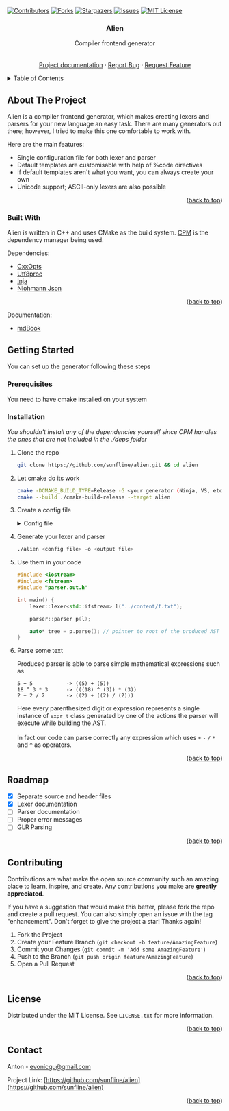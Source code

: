 <div id="top"></div>

[![Contributors][contributors-shield]][contributors-url]
[![Forks][forks-shield]][forks-url]
[![Stargazers][stars-shield]][stars-url]
[![Issues][issues-shield]][issues-url]
[![MIT License][license-shield]][license-url]

<h3 align="center">Alien</h3>

  <p align="center">
    Compiler frontend generator
    <br />
    <br />
    <br />
    <a href="https://sunfline.github.io/alien-docs">Project documentation</a>
    ·
    <a href="https://github.com/sunfline/alien/issues">Report Bug</a>
    ·
    <a href="https://github.com/sunfline/alien/issues">Request Feature</a>
  </p>

<!-- TABLE OF CONTENTS -->
<details>
  <summary>Table of Contents</summary>
  <ol>
    <li>
      <a href="#about-the-project">About The Project</a>
      <ul>
        <li><a href="#built-with">Built With</a></li>
      </ul>
    </li>
    <li>
      <a href="#getting-started">Getting Started</a>
      <ul>
        <li><a href="#prerequisites">Prerequisites</a></li>
        <li><a href="#installation">Usage</a></li>
      </ul>
    </li>
    <li><a href="#roadmap">Roadmap</a></li>
    <li><a href="#contributing">Contributing</a></li>
    <li><a href="#license">License</a></li>
    <li><a href="#contact">Contact</a></li>
  </ol>
</details>



<!-- ABOUT THE PROJECT -->
## About The Project

Alien is a compiler frontend generator, which makes creating lexers and parsers for your new language an easy task. There are many generators out there; however, I tried to make this one comfortable to work with.

Here are the main features:
* Single configuration file for both lexer and parser
* Default templates are customisable with help of %code directives
* If default templates aren't what you want, you can always create your own
* Unicode support; ASCII-only lexers are also possible

<p align="right">(<a href="#top">back to top</a>)</p>



### Built With

Alien is written in C++ and uses CMake as the build system. [CPM](https://github.com/cpm-cmake/CPM.cmake) is the dependency manager being used.

Dependencies:
* [CxxOpts](https://github.com/jarro2783/cxxopts)
* [Utf8proc](https://github.com/JuliaStrings/utf8proc)
* [Inja](https://github.com/pantor/inja)
* [Nlohmann Json](https://github.com/nlohmann/json)

<p align="right">(<a href="#top">back to top</a>)</p>

Documentation:
* [mdBook](https://github.com/rust-lang/mdBook)



<!-- GETTING STARTED -->
## Getting Started

You can set up the generator following these steps

### Prerequisites

You need to have cmake installed on your system

### Installation

_You shouldn't install any of the dependencies yourself since CPM handles the ones that are not included in the ./deps folder_

1. Clone the repo
   ```sh
   git clone https://github.com/sunfline/alien.git && cd alien
   ```
2. Let cmake do its work
   ```sh
   cmake -DCMAKE_BUILD_TYPE=Release -G <your generator (Ninja, VS, etc.)> -S . -B ./cmake-build-release
   cmake --build ./cmake-build-release --target alien
   ```
3. Create a config file
   <details>
        <summary>Config file</summary>

    ```text
    #generation.noutf8 = true       // ascii-only lexer is generated
    #generation.track_lines = false // for performance reasons
    #token.namespace = "lexer"      // to show parser where custom token classes are
    
    %code {
        struct digit_token : public token<token_type> {
            long long value;
        
            digit_token(long long value)
                : token(token_type::digit),
                  value(value) {}
        };
    }
        
    {
        digit = digit_token,
        plus,
        minus,
        mul,
        div,
        exp,
        paren_open,
        paren_close
    }
        
    %left plus minus
    %left mul div
    %right exp
        
    %%
        
    \+:             {}[plus];
    \-:             {}[minus];
    \*:             {}[mul];
    /:              {}[div];
    \^:             {}[exp];
    \(:             {}[paren_open];
    \):             {}[paren_close];
    [1-9][0-9]*:    {
                        return new digit_token(std::stoll(gettext()));
    };
    \s:             {};
        
    %%
        
    #generation.symbol_type = expr_t
        
    %code-top {
        enum class expr_type {
            DIGIT,
            BINARY
        };
        
        enum class op_type {
            PLUS,
            MINUS,
            MUL,
            DIV,
            EXP
        };
        
        struct expr_t {
            expr_type etype;
        
            expr_t(expr_type etype)
                : etype(etype) {}
        
            virtual ~expr_t() = default;
        };
        
        struct digit_expr : public expr_t {
            long long value;
        
            digit_expr(long long value)
                : expr_t(expr_type::DIGIT),
                  value(value) {}
        };
        
        struct binary_expr : public expr_t {
            expr_t *lhs, *rhs;
            op_type otype;
        
            binary_expr(expr_t* lhs, expr_t* rhs, op_type otype)
                : expr_t(expr_type::BINARY),
                  lhs(lhs),
                  rhs(rhs),
                  otype(otype) {}

            ~binary_expr() override {
                delete lhs;
                delete rhs;
            }
        };
    }
        
    {
        expr = expr_t
    }
        
    %%
        
    expr:
    %digit                          {$$ = new digit_expr($0->value);}
    | expr %plus expr               {$$ = new binary_expr($0, $2, op_type::PLUS);}
    | expr %minus expr              {$$ = new binary_expr($0, $2, op_type::MINUS);}
    | expr %mul expr                {$$ = new binary_expr($0, $2, op_type::MUL);}
    | expr %div expr                {$$ = new binary_expr($0, $2, op_type::DIV);}
    | expr %exp expr                {$$ = new binary_expr($0, $2, op_type::EXP);}
    | %paren_open expr %paren_close {$$ = $1;}
    ;

    %%
    ```
   </details>
4. Generate your lexer and parser
   ```sh
   ./alien <config file> -o <output file>
   ```
5. Use them in your code
   ```c++
   #include <iostream>
   #include <fstream>
   #include "parser.out.h"

   int main() {
       lexer::lexer<std::ifstream> l("../content/f.txt");

       parser::parser p(l);

       auto* tree = p.parse(); // pointer to root of the produced AST
   }
   ```
6. Parse some text

   Produced parser is able to parse simple mathematical expressions such as
   ```text
   5 + 5           -> ((5) + (5))
   18 ^ 3 * 3      -> (((18) ^ (3)) * (3))
   2 + 2 / 2       -> ((2) + ((2) / (2)))
   ```
   Here every parenthesized digit or expression represents a single instance of `expr_t` class generated by one of the actions the parser will execute while building the AST.
   <br /><br />
   In fact our code can parse correctly any expression which uses `+` `-` `/` `*` and `^` as operators.

<p align="right">(<a href="#top">back to top</a>)</p>

<!-- ROADMAP -->
## Roadmap

- [x] Separate source and header files
- [x] Lexer documentation
- [ ] Parser documentation
- [ ] Proper error messages
- [ ] GLR Parsing 

<p align="right">(<a href="#top">back to top</a>)</p>

<!-- CONTRIBUTING -->
## Contributing

Contributions are what make the open source community such an amazing place to learn, inspire, and create. Any contributions you make are **greatly appreciated**.

If you have a suggestion that would make this better, please fork the repo and create a pull request. You can also simply open an issue with the tag "enhancement".
Don't forget to give the project a star! Thanks again!

1. Fork the Project
2. Create your Feature Branch (`git checkout -b feature/AmazingFeature`)
3. Commit your Changes (`git commit -m 'Add some AmazingFeature'`)
4. Push to the Branch (`git push origin feature/AmazingFeature`)
5. Open a Pull Request

<p align="right">(<a href="#top">back to top</a>)</p>



<!-- LICENSE -->
## License

Distributed under the MIT License. See `LICENSE.txt` for more information.

<p align="right">(<a href="#top">back to top</a>)</p>



<!-- CONTACT -->
## Contact

Anton - [evonicgu@gmail.com](mailto:evonicgu@gmail.com)

Project Link: [https://github.com/sunfline/alien](https://github.com/sunfline/alien)

<p align="right">(<a href="#top">back to top</a>)</p>


<!-- MARKDOWN LINKS & IMAGES -->
<!-- https://www.markdownguide.org/basic-syntax/#reference-style-links -->
[contributors-shield]: https://img.shields.io/github/contributors/sunfline/alien.svg?style=for-the-badge
[contributors-url]: https://github.com/sunfline/alien/graphs/contributors
[forks-shield]: https://img.shields.io/github/forks/sunfline/alien.svg?style=for-the-badge
[forks-url]: https://github.com/sunfline/alien/network/members
[stars-shield]: https://img.shields.io/github/stars/sunfline/alien.svg?style=for-the-badge
[stars-url]: https://github.com/sunfline/alien/stargazers
[issues-shield]: https://img.shields.io/github/issues/sunfline/alien.svg?style=for-the-badge
[issues-url]: https://github.com/sunfline/alien/issues
[license-shield]: https://img.shields.io/github/license/sunfline/alien.svg?style=for-the-badge
[license-url]: https://github.com/sunfline/alien/blob/master/LICENSE.txt